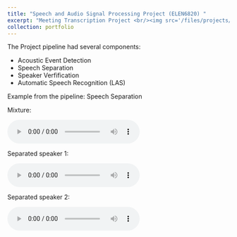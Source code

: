 ```yaml
---
title: "Speech and Audio Signal Processing Project (ELEN6820) "
excerpt: "Meeting Transcription Project <br/><img src='/files/projects/ELEN6820/ELEN6820_pic.PNG' width='500' height='600'>"
collection: portfolio
---
```



The Project pipeline had several components:
- Acoustic Event Detection 
- Speech Separation
- Speaker Verfification
- Automatic Speech Recognition (LAS)

Example from the pipeline: Speech Separation

Mixture:

<audio src="/files/projects/ELEN6820/mix.wav" controls preload></audio>

Separated speaker 1:


<audio src="/files/projects/ELEN6820/spk1.wav" controls preload></audio>

Separated speaker 2:

<audio src="/files/projects/ELEN6820/spk2.wav" controls preload></audio>